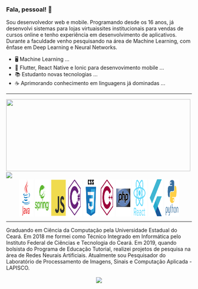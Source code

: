 ### Fala, pessoal! 👋

Sou desenvolvedor web e mobile. Programando desde os 16 anos, já desenvolvi sistemas para lojas virtuaissites institucionais para vendas de cursos online e tenho experiência em desenvolvimento de aplicativos. Durante a faculdade venho pesquisando na área de Machine Learning, com ênfase em Deep Learning e Neural Networks.

- 🖥️ Machine Learning ...
- 📱 Flutter, React Native e Ionic para desenvovimento mobile ...
- 📚 Estudanto novas tecnologias ...
- ☕ Aprimorando conhecimento em linguagens já dominadas ...

<hr>
<div>
  
   <img height=195 width=500 src="https://github-readme-stats.vercel.app/api?username=paulodias99&show_icons=true&theme=dark"/>
   <img height=195 src="https://github-readme-stats.vercel.app/api/top-langs/?username=paulodias99&layout=compact&theme=dark"/>
  
  <div style="display: inline_block" align="center">
    <img align="center" height="100" width="40" src="https://github.com/devicons/devicon/blob/master/icons/java/java-original-wordmark.svg">
    <img align="center" height="100" width="40" src="https://github.com/devicons/devicon/blob/master/icons/spring/spring-original-wordmark.svg">
    <img align="center" height="100" width="40" src="https://github.com/devicons/devicon/blob/master/icons/javascript/javascript-original.svg">
    <img align="center" height="100" width="40" src="https://github.com/devicons/devicon/blob/master/icons/csharp/csharp-line.svg">
    <img align="center" height="100" width="40" src="https://github.com/devicons/devicon/blob/master/icons/css3/css3-original-wordmark.svg">
    <img align="center" height="100" width="40" src="https://github.com/devicons/devicon/blob/master/icons/cplusplus/cplusplus-line.svg">
    <img align="center" height="100" width="40" src="https://github.com/devicons/devicon/blob/master/icons/php/php-original.svg">
    <img align="center" height="100" width="40" src="https://github.com/devicons/devicon/blob/master/icons/react/react-original-wordmark.svg">
    <img align="center" height="100" width="40" src="https://github.com/devicons/devicon/blob/master/icons/flutter/flutter-original.svg">
    <img align="center" height="100" width="40" src="https://github.com/devicons/devicon/blob/master/icons/python/python-original-wordmark.svg">
  </div>
</div>
<hr>

<div>
Graduando em Ciência da Computação pela Universidade Estadual do Ceará. Em 2018 me formei como Técnico Integrado em Informática pelo Instituto Federal de Ciências e Tecnologia do Ceará. Em 2019, quando bolsista do Programa de Educação Tutorial, realizei projetos de pesquisa na área de Redes Neurais Artificiais. Atualmente sou Pesquisador do Laboratório de Processamento de Imagens, Sinais e Computação Aplicada - LAPISCO.
  <div align="center"><br />
    <a href="#" src="https://www.linkedin.com/in/paulodias99/"><img src="https://img.shields.io/badge/LinkedIn-0077B5?style=for-the-badge&logo=linkedin&logoColor=white" target="_blank" /> </a>
  </div>
</div>



